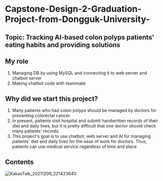 # Capstone-Design-2-Graduation-Project-from-Dongguk-University-

## Topic: Tracking AI-based colon polyps patients' eating habits and providing solutions

## My role
1. Managing DB by using MySQL and connecting it to web server and chatbot server
2. Making chatbot code with teammate

## Why did we start this project?
1. Many patients who had colon polyps should be managed by doctors for preventing colorectal cancer.
2. In present, patients visit hospital and submit handwritten records of their diet and daily lives, but it is pretty difficult that one doctor should check many patients' records.
3. This project's goal is to use chatbot, web server and AI for managing patients' diet and daily lives for the ease of work for doctors. Thus, patients can use medical service regardless of time and place

## Contents
![KakaoTalk_20211206_221423640](https://user-images.githubusercontent.com/86550939/146793576-62ebded6-492c-49f4-85b7-83c88e1d39dd.png)
